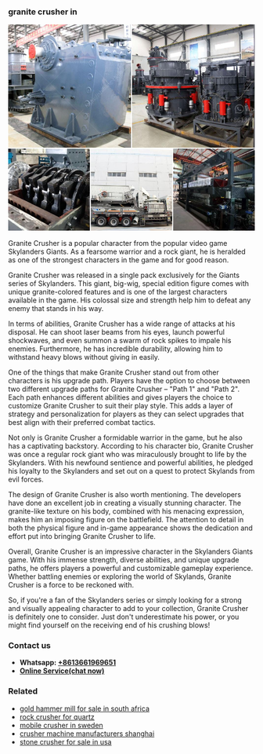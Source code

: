 <h3>granite crusher in</h3><img src='1708499549.jpg' alt=''><p>Granite Crusher is a popular character from the popular video game Skylanders Giants. As a fearsome warrior and a rock giant, he is heralded as one of the strongest characters in the game and for good reason.</p><p>Granite Crusher was released in a single pack exclusively for the Giants series of Skylanders. This giant, big-wig, special edition figure comes with unique granite-colored features and is one of the largest characters available in the game. His colossal size and strength help him to defeat any enemy that stands in his way.</p><p>In terms of abilities, Granite Crusher has a wide range of attacks at his disposal. He can shoot laser beams from his eyes, launch powerful shockwaves, and even summon a swarm of rock spikes to impale his enemies. Furthermore, he has incredible durability, allowing him to withstand heavy blows without giving in easily.</p><p>One of the things that make Granite Crusher stand out from other characters is his upgrade path. Players have the option to choose between two different upgrade paths for Granite Crusher – "Path 1" and "Path 2". Each path enhances different abilities and gives players the choice to customize Granite Crusher to suit their play style. This adds a layer of strategy and personalization for players as they can select upgrades that best align with their preferred combat tactics.</p><p>Not only is Granite Crusher a formidable warrior in the game, but he also has a captivating backstory. According to his character bio, Granite Crusher was once a regular rock giant who was miraculously brought to life by the Skylanders. With his newfound sentience and powerful abilities, he pledged his loyalty to the Skylanders and set out on a quest to protect Skylands from evil forces.</p><p>The design of Granite Crusher is also worth mentioning. The developers have done an excellent job in creating a visually stunning character. The granite-like texture on his body, combined with his menacing expression, makes him an imposing figure on the battlefield. The attention to detail in both the physical figure and in-game appearance shows the dedication and effort put into bringing Granite Crusher to life.</p><p>Overall, Granite Crusher is an impressive character in the Skylanders Giants game. With his immense strength, diverse abilities, and unique upgrade paths, he offers players a powerful and customizable gameplay experience. Whether battling enemies or exploring the world of Skylands, Granite Crusher is a force to be reckoned with.</p><p>So, if you're a fan of the Skylanders series or simply looking for a strong and visually appealing character to add to your collection, Granite Crusher is definitely one to consider. Just don't underestimate his power, or you might find yourself on the receiving end of his crushing blows!</p><h3>Contact us</h3><ul><li><strong>Whatsapp:&nbsp;<a href="https://wa.me/8613661969651">+8613661969651</a></strong></li><li><a href="https://swt.shibang-china.com/?git&amp;zhl&amp;granite crusher in"><strong>Online Service(chat now)</strong></a></li></ul><h3>Related</h3><ul><li><a href='gold hammer mill for sale in south africa.md'>gold hammer mill for sale in south africa</a></li><li><a href='rock crusher for quartz.md'>rock crusher for quartz</a></li><li><a href='mobile crusher in sweden.md'>mobile crusher in sweden</a></li><li><a href='crusher machine manufacturers shanghai.md'>crusher machine manufacturers shanghai</a></li><li><a href='stone crusher for sale in usa.md'>stone crusher for sale in usa</a></li></ul>